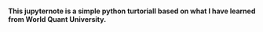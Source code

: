 #### This jupyternote is a simple python turtorialI based on what I have learned from World Quant University.
